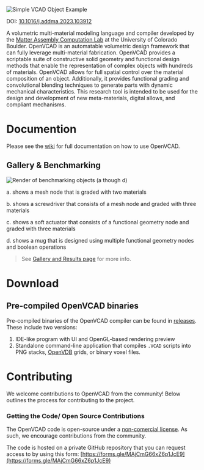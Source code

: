 ![Simple VCAD Object Example](documentation/open_vcad_text.png)

DOI: [10.1016/j.addma.2023.103912](https://doi.org/10.1016/j.addma.2023.103912)

A volumetric multi-material modeling language and compiler developed by the [Matter Assembly Computation Lab](https://www.matterassembly.org/) at the University of Colorado Boulder. OpenVCAD is an automatable volumetric design framework that can fully leverage multi-material fabrication. OpenVCAD provides a scriptable suite of constructive solid geometry and functional design methods that enable the representation of complex objects with hundreds of materials. OpenVCAD allows for full spatial control over the material composition of an object. Additionally, it provides functional grading and convolutional blending techniques to generate parts with dynamic mechanical characteristics. This research tool is intended to be used for the design and development of new meta-materials, digital allows, and compliant mechanisms.

# Documention
Please see the [wiki](https://github.com/MacCurdyLab/OpenVCAD-Public/wiki) for full documentation on how to use OpenVCAD.

## Gallery & Benchmarking
![Render of benchmarking objects (a though d)](documentation/benchmarking_composite.png)

a. shows a mesh node that is graded with two materials

b. shows a screwdriver that consists of a mesh node and graded with three materials

c. shows a soft actuator that consists of a functional geometry node and graded with three materials

d. shows a mug that is designed using multiple functional geometry nodes and boolean operations

> See [Gallery and Results page](https://github.com/MacCurdyLab/OpenVCAD-Public/wiki/Gallery) for more info.

# Download
## Pre-compiled OpenVCAD binaries
Pre-compiled binaries of the OpenVCAD compiler can be found in [releases](https://github.com/MacCurdyLab/OpenVCAD/releases). These include two versions:
1. IDE-like program with UI and OpenGL-based rendering preview
2. Standalone command-line application that compiles `.VCAD` scripts into PNG stacks, [OpenVDB](https://www.openvdb.org/) grids, or binary voxel files.

# Contributing
We welcome contributions to OpenVCAD from the community! Below outlines the process for contributing to the project.

### Getting the Code/ Open Source Contributions
The OpenVCAD code is open-source under a [non-comercial license](https://github.com/MacCurdyLab/OpenVCAD-Public/blob/main/LICENSE). As such, we encourage contributions from the community. 

The code is hosted on a private GitHub repository that you can request access to by using this form: [https://forms.gle/MAjCmG66xZ6p1JcE9](https://forms.gle/MAjCmG66xZ6p1JcE9)

